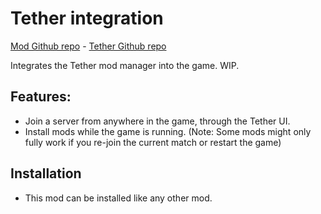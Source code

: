 # Tether integration

[Mod Github repo](https://github.com/Klemmbaustein/TetherPlugin) - [Tether Github repo](https://github.com/Klemmbaustein/TetherInstaller)

Integrates the Tether mod manager into the game. WIP.

## Features:
- Join a server from anywhere in the game, through the Tether UI.
- Install mods while the game is running. (Note: Some mods might only fully work if you re-join the current match or restart the game)

## Installation
- This mod can be installed like any other mod.